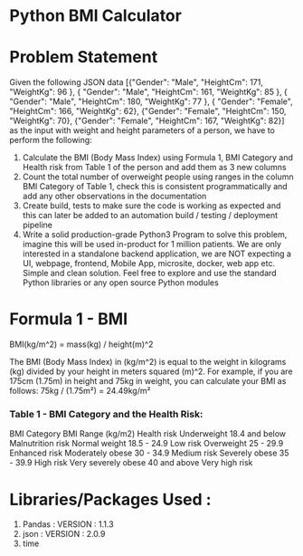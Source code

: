 # Python BMI Calculator 

# Problem Statement

Given the following JSON data
[{"Gender": "Male", "HeightCm": 171, "WeightKg": 96 },
{ "Gender": "Male", "HeightCm": 161, "WeightKg": 85 },
{ "Gender": "Male", "HeightCm": 180, "WeightKg": 77 },
{ "Gender": "Female", "HeightCm": 166, "WeightKg": 62},
{"Gender": "Female", "HeightCm": 150, "WeightKg": 70},
{"Gender": "Female", "HeightCm": 167, "WeightKg": 82}]
as the input with weight and height parameters of a person, we have to perform the following:
1) Calculate the BMI (Body Mass Index) using Formula 1, BMI Category and Health risk
from Table 1 of the person and add them as 3 new columns
2) Count the total number of overweight people using ranges in the column BMI Category
of Table 1, check this is consistent programmatically and add any other observations in
the documentation
3) Create build, tests to make sure the code is working as expected and this can later be
added to an automation build / testing / deployment pipeline
4) Write a solid production-grade Python3 Program to solve this problem, imagine this will
be used in-product for 1 million patients. We are only interested in a standalone
backend application, we are NOT expecting a UI, webpage, frontend, Mobile App,
microsite, docker, web app etc. Simple and clean solution. Feel free to explore and use
the standard Python libraries or any open source Python modules

# Formula 1 - BMI
BMI(kg/m^2) = mass(kg) / height(m)^2

The BMI (Body Mass Index) in (kg/m^2) is equal to the weight in kilograms (kg) divided by your height in meters squared (m)^2. For example, if you are 175cm (1.75m) in height and 75kg in weight, you can calculate your BMI as follows: 75kg / (1.75m²) = 24.49kg/m²

### Table 1 - BMI Category and the Health Risk:

BMI Category             BMI Range (kg/m2)             Health risk
Underweight               18.4 and below            Malnutrition risk
Normal weight             18.5 - 24.9                    Low risk
Overweight                  25 - 29.9                 Enhanced risk
Moderately obese            30 - 34.9                  Medium risk
Severely obese              35 - 39.9                   High risk
Very severely obese         40 and above              Very high risk

# Libraries/Packages Used :

1. Pandas : VERSION : 1.1.3
2. json : VERSION : 2.0.9
3. time

